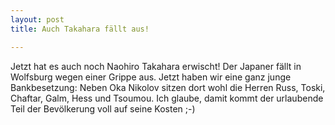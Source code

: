 ```yaml
---
layout: post
title: Auch Takahara fällt aus!

---
```


Jetzt hat es auch noch Naohiro Takahara erwischt! Der Japaner fällt in Wolfsburg wegen einer Grippe aus. Jetzt haben wir eine ganz junge Bankbesetzung: Neben Oka Nikolov sitzen dort wohl die Herren Russ, Toski, Chaftar, Galm, Hess und Tsoumou. Ich glaube, damit kommt der urlaubende Teil der Bevölkerung voll auf seine Kosten ;-)


